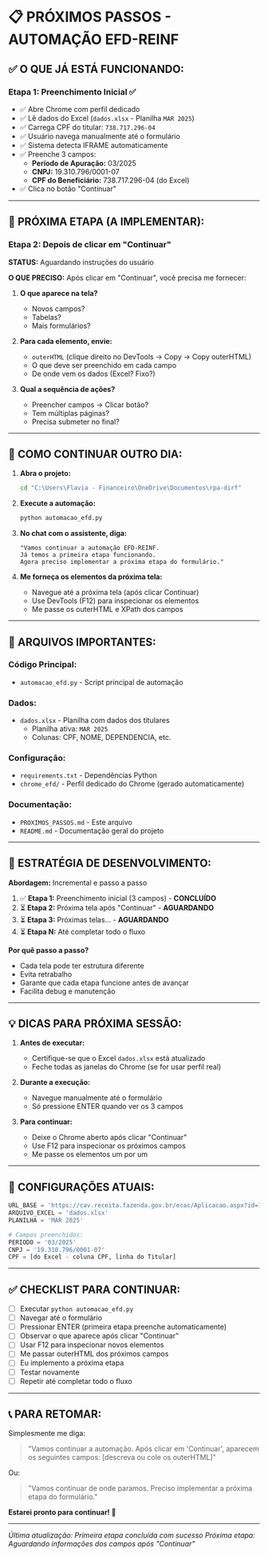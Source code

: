 # 📋 PRÓXIMOS PASSOS - AUTOMAÇÃO EFD-REINF

## ✅ O QUE JÁ ESTÁ FUNCIONANDO:

### **Etapa 1: Preenchimento Inicial** ✅
- ✅ Abre Chrome com perfil dedicado
- ✅ Lê dados do Excel (`dados.xlsx` - Planilha `MAR 2025`)
- ✅ Carrega CPF do titular: `738.717.296-04`
- ✅ Usuário navega manualmente até o formulário
- ✅ Sistema detecta IFRAME automaticamente
- ✅ Preenche 3 campos:
  - **Período de Apuração:** 03/2025
  - **CNPJ:** 19.310.796/0001-07
  - **CPF do Beneficiário:** 738.717.296-04 (do Excel)
- ✅ Clica no botão "Continuar"

---

## 🔄 PRÓXIMA ETAPA (A IMPLEMENTAR):

### **Etapa 2: Depois de clicar em "Continuar"**

**STATUS:** Aguardando instruções do usuário

**O QUE PRECISO:**
Após clicar em "Continuar", você precisa me fornecer:

1. **O que aparece na tela?**
   - Novos campos?
   - Tabelas?
   - Mais formulários?

2. **Para cada elemento, envie:**
   - `outerHTML` (clique direito no DevTools → Copy → Copy outerHTML)
   - O que deve ser preenchido em cada campo
   - De onde vem os dados (Excel? Fixo?)

3. **Qual a sequência de ações?**
   - Preencher campos → Clicar botão?
   - Tem múltiplas páginas?
   - Precisa submeter no final?

---

## 🚀 COMO CONTINUAR OUTRO DIA:

1. **Abra o projeto:**
   ```bash
   cd "C:\Users\Flavia - Financeiro\OneDrive\Documentos\rpa-dirf"
   ```

2. **Execute a automação:**
   ```bash
   python automacao_efd.py
   ```

3. **No chat com o assistente, diga:**
   ```
   "Vamos continuar a automação EFD-REINF.
   Já temos a primeira etapa funcionando.
   Agora preciso implementar a próxima etapa do formulário."
   ```

4. **Me forneça os elementos da próxima tela:**
   - Navegue até a próxima tela (após clicar Continuar)
   - Use DevTools (F12) para inspecionar os elementos
   - Me passe os outerHTML e XPath dos campos

---

## 📁 ARQUIVOS IMPORTANTES:

### **Código Principal:**
- `automacao_efd.py` - Script principal de automação

### **Dados:**
- `dados.xlsx` - Planilha com dados dos titulares
  - Planilha ativa: `MAR 2025`
  - Colunas: CPF, NOME, DEPENDENCIA, etc.

### **Configuração:**
- `requirements.txt` - Dependências Python
- `chrome_efd/` - Perfil dedicado do Chrome (gerado automaticamente)

### **Documentação:**
- `PROXIMOS_PASSOS.md` - Este arquivo
- `README.md` - Documentação geral do projeto

---

## 🎯 ESTRATÉGIA DE DESENVOLVIMENTO:

**Abordagem:** Incremental e passo a passo

1. ✅ **Etapa 1:** Preenchimento inicial (3 campos) - **CONCLUÍDO**
2. ⏳ **Etapa 2:** Próxima tela após "Continuar" - **AGUARDANDO**
3. ⏳ **Etapa 3:** Próximas telas... - **AGUARDANDO**
4. ⏳ **Etapa N:** Até completar todo o fluxo

**Por quê passo a passo?**
- Cada tela pode ter estrutura diferente
- Evita retrabalho
- Garante que cada etapa funcione antes de avançar
- Facilita debug e manutenção

---

## 💡 DICAS PARA PRÓXIMA SESSÃO:

1. **Antes de executar:**
   - Certifique-se que o Excel `dados.xlsx` está atualizado
   - Feche todas as janelas do Chrome (se for usar perfil real)

2. **Durante a execução:**
   - Navegue manualmente até o formulário
   - Só pressione ENTER quando ver os 3 campos

3. **Para continuar:**
   - Deixe o Chrome aberto após clicar "Continuar"
   - Use F12 para inspecionar os próximos campos
   - Me passe os elementos um por um

---

## 🔧 CONFIGURAÇÕES ATUAIS:

```python
URL_BASE = 'https://cav.receita.fazenda.gov.br/ecac/Aplicacao.aspx?id=10019&origem=menu'
ARQUIVO_EXCEL = 'dados.xlsx'
PLANILHA = 'MAR 2025'

# Campos preenchidos:
PERIODO = '03/2025'
CNPJ = '19.310.796/0001-07'
CPF = [do Excel - coluna CPF, linha do Titular]
```

---

## ✅ CHECKLIST PARA CONTINUAR:

- [ ] Executar `python automacao_efd.py`
- [ ] Navegar até o formulário
- [ ] Pressionar ENTER (primeira etapa preenche automaticamente)
- [ ] Observar o que aparece após clicar "Continuar"
- [ ] Usar F12 para inspecionar novos elementos
- [ ] Me passar outerHTML dos próximos campos
- [ ] Eu implemento a próxima etapa
- [ ] Testar novamente
- [ ] Repetir até completar todo o fluxo

---

## 📞 PARA RETOMAR:

Simplesmente me diga:

> "Vamos continuar a automação. Após clicar em 'Continuar', aparecem os seguintes campos: [descreva ou cole os outerHTML]"

Ou:

> "Vamos continuar de onde paramos. Preciso implementar a próxima etapa do formulário."

**Estarei pronto para continuar! 🚀**

---

_Última atualização: Primeira etapa concluída com sucesso_
_Próxima etapa: Aguardando informações dos campos após "Continuar"_

